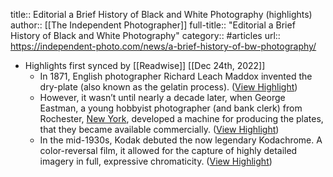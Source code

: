 title:: Editorial a Brief History of Black and White Photography (highlights)
author:: [[The Independent Photographer]]
full-title:: "Editorial a Brief History of Black and White Photography"
category:: #articles
url:: https://independent-photo.com/news/a-brief-history-of-bw-photography/

- Highlights first synced by [[Readwise]] [[Dec 24th, 2022]]
	- In 1871, English photographer Richard Leach Maddox invented the dry-plate (also known as the gelatin process). ([View Highlight](https://read.readwise.io/read/01gn0kr8n3fdarjbz9syc9yh22))
	- However, it wasn’t until nearly a decade later, when George Eastman, a young hobbyist photographer (and bank clerk) from Rochester, [New York](https://independent-photo.com/news/nyc-and-street-photography/), developed a machine for producing the plates, that they became available commercially. ([View Highlight](https://read.readwise.io/read/01gn0krpgr61v9fdtrrx4yxbx7))
	- In the mid-1930s, Kodak debuted the now legendary Kodachrome. A color-reversal film, it allowed for the capture of highly detailed imagery in full, expressive chromaticity. ([View Highlight](https://read.readwise.io/read/01gn0kvjvarpqeagqkg9gfjpxp))